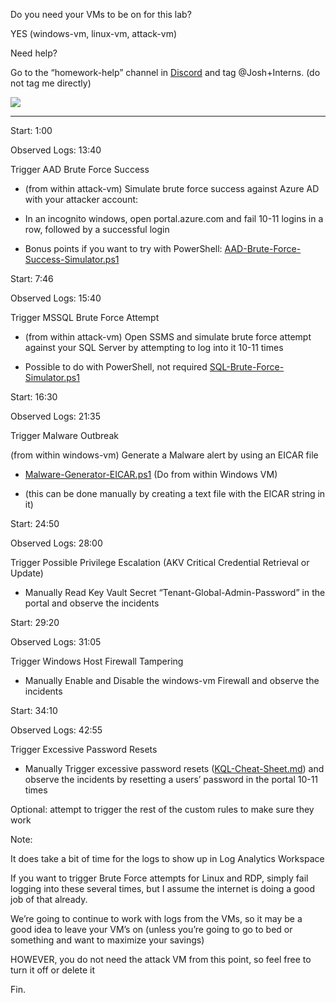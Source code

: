 Do you need your VMs to be on for this lab?

YES (windows-vm, linux-vm, attack-vm)

  

Need help?

Go to the “homework-help” channel in [Discord](https://docs.google.com/document/d/1vBbu5AuRTcKCYWoA_kDM6iyCRKp4A_aNnbo6fgEG3xc/edit) and tag @Josh+Interns. (do not tag me directly)

![](https://lh7-rt.googleusercontent.com/docsz/AD_4nXcaDr3T8hQ5Xfl-iTC0FDz6NgnVQ722RkJf1I0iOBo3OfOKwPGmv3aRDTbyuSTvGUxoLoghVTrYW03Rr2oupg76kDbDG-F5eYW7a8HmZNRt0tclPCfbjOgzH-lv3DkuFyHKiuIjU7sm211YnfwMaUSYuH6C?key=-ZYysaTIWZOgRu-Bky8kcA)

---

Start: 1:00

Observed Logs: 13:40

Trigger AAD Brute Force Success 

- (from within attack-vm) Simulate brute force success against Azure AD with your attacker account:
    

- In an incognito windows, open portal.azure.com and fail 10-11 logins in a row, followed by a successful login
    

- Bonus points if you want to try with PowerShell: [AAD-Brute-Force-Success-Simulator.ps1](https://github.com/joshmadakor1/Cyber-Course-V2/edit/main/Attack-Scripts/AAD-Brute-Force-Success-Simulator.ps1)
    

  

Start: 7:46

Observed Logs: 15:40

Trigger MSSQL Brute Force Attempt 

- (from within attack-vm) Open SSMS and simulate brute force attempt against your SQL Server by attempting to log into it 10-11 times
    

- Possible to do with PowerShell, not required [SQL-Brute-Force-Simulator.ps1](https://github.com/joshmadakor1/Cyber-Course-V2/blob/main/Attack-Scripts/SQL-Brute-Force-Simulator.ps1)
    

  

Start: 16:30

Observed Logs: 21:35

Trigger Malware Outbreak

(from within windows-vm) Generate a Malware alert by using an EICAR file

- [Malware-Generator-EICAR.ps1](https://github.com/joshmadakor1/Cyber-Course/blob/main/Attack-Scripts/Malware-Generator-EICAR.ps1) (Do from within Windows VM)
    

- (this can be done manually by creating a text file with the EICAR string in it)
    

  

Start: 24:50

Observed Logs: 28:00

Trigger Possible Privilege Escalation (AKV Critical Credential Retrieval or Update) 

- Manually Read Key Vault Secret “Tenant-Global-Admin-Password” in the portal and observe the incidents
    

  

Start: 29:20

Observed Logs: 31:05

Trigger Windows Host Firewall Tampering

- Manually Enable and Disable the windows-vm Firewall and observe the incidents
    

  

Start: 34:10

Observed Logs: 42:55

Trigger Excessive Password Resets

- Manually Trigger excessive password resets ([KQL-Cheat-Sheet.md](https://github.com/joshmadakor1/Cyber-Course-V2/blob/main/KQL-Query-Cheat-Sheet.md)) and observe the incidents by resetting a users’ password in the portal 10-11 times
    

  
  

Optional: attempt to trigger the rest of the custom rules to make sure they work

  
  

Note:

It does take a bit of time for the logs to show up in Log Analytics Workspace

If you want to trigger Brute Force attempts for Linux and RDP, simply fail logging into these several times, but I assume the internet is doing a good job of that already.

  

We’re going to continue to work with logs from the VMs, so it may be a good idea to leave your VM’s on (unless you’re going to go to bed or something and want to maximize your savings)

HOWEVER, you do not need the attack VM from this point, so feel free to turn it off or delete it

  

Fin.